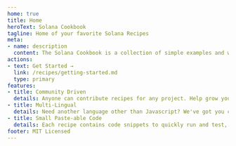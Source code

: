 ```yaml
---
home: true
title: Home
heroText: Solana Cookbook
tagline: Home of your favorite Solana Recipes
meta:
- name: description
  content: The Solana Cookbook is a collection of simple examples and walkthroughs of how to build on Solana
actions:
- text: Get Started →
  link: /recipes/getting-started.md
  type: primary
features:
- title: Community Driven
  details: Anyone can contribute recipes for any project. Help grow your project by providing better references.
- title: Multi-Lingual
  details: Need another language other than Javascript? We've got you covered.
- title: Small Paste-able Code
  details: Each recipe contains code snippets to quickly run and test,
footer: MIT Licensed
---
```




